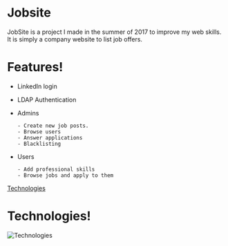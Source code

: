 

# Jobsite


JobSite is a project I made in the summer of 2017 to improve my web skills. It is simply a company website to list job offers.

# Features!
    
  - LinkedIn login
  - LDAP Authentication
  - Admins  
  
        - Create new job posts.
        - Browse users
        - Answer applications
        - Blacklisting
        
  - Users
  
        - Add professional skills
        - Browse jobs and apply to them

 [Technologies](https://lh5.googleusercontent.com/ZbsZnUMnOaL4vSfw3yWaq09lQ9mloZx3E883aTFqpFH4Sd5z67pUI22bdlpnWHz1MS9nn8QtDU1M8D8=w1920-h901) 


# Technologies!
![Technologies](https://lh5.googleusercontent.com/ZbsZnUMnOaL4vSfw3yWaq09lQ9mloZx3E883aTFqpFH4Sd5z67pUI22bdlpnWHz1MS9nn8QtDU1M8D8=w1920-h901) 


